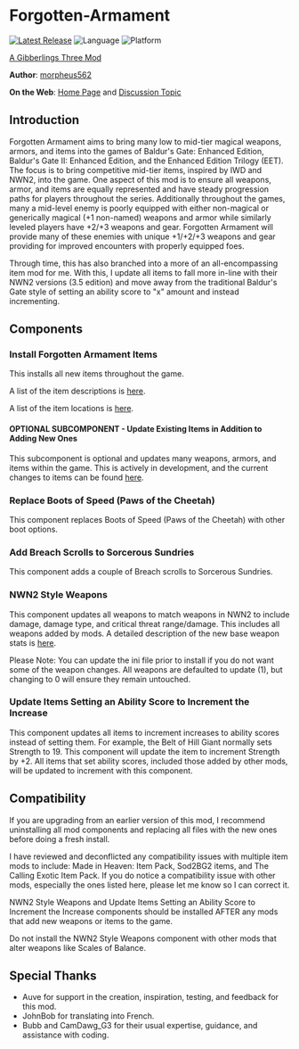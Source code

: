 # Forgotten-Armament

[![Latest Release](https://img.shields.io/github/v/release/gibberlings3/Forgotten-Armament?include_prereleases)](https://github.com/Gibberlings3/Forgotten-Armament/releases/latest)
![Language](https://img.shields.io/static/v1?label=language&message=english%20%7C%20french&color=informational)
![Platform](https://img.shields.io/static/v1?label=platform&message=windows%20%7C%20macos%20%7C%20linux&color=informational)

[A Gibberlings Three Mod](https://www.gibberlings3.net/)

**Author**: [morpheus562](https://www.gibberlings3.net/profile/11591-morpheus562/)

**On the Web**: [Home Page](https://www.gibberlings3.net/mods/items/forgotten_armament/) and [Discussion Topic](https://www.gibberlings3.net/forums/topic/33923-forgotten-armament-beta/)

## Introduction

Forgotten Armament aims to bring many low to mid-tier magical weapons, armors, and items into the games of Baldur's Gate: Enhanced Edition, Baldur's Gate II: Enhanced Edition, and the Enhanced Edition Trilogy (EET). The focus is to bring competitive mid-tier items, inspired by IWD and NWN2, into the game. One aspect of this mod is to ensure all weapons, armor, and items are equally represented and have steady progression paths for players throughout the series. Additionally throughout the games, many a mid-level enemy is poorly equipped with either non-magical or generically magical (+1 non-named) weapons and armor while similarly leveled players have +2/+3 weapons and gear. Forgotten Armament will provide many of these enemies with unique +1/+2/+3 weapons and gear providing for improved encounters with properly equipped foes.   

Through time, this has also branched into a more of an all-encompassing item mod for me. With this, I update all items to fall more in-line with their NWN2 versions (3.5 edition) and move away from the traditional Baldur's Gate style of setting an ability score to "x" amount and instead incrementing.

## Components

### Install Forgotten Armament Items

This installs all new items throughout the game. 

A list of the item descriptions is [here](https://github.com/Gibberlings3/Forgotten-Armament/blob/main/ITEM-DESCRIPTIONS.md).

A list of the item locations is [here](https://github.com/Gibberlings3/Forgotten-Armament/blob/main/ITEM-LOCATIONS.md).

#### OPTIONAL SUBCOMPONENT - Update Existing Items in Addition to Adding New Ones

This subcomponent is optional and updates many weapons, armors, and items within the game. This is actively in development, and the current changes to items can be found [here](https://github.com/Gibberlings3/Forgotten-Armament/blob/main/UPDATED-ITEM-DESCRIPTIONS.md).

### Replace Boots of Speed (Paws of the Cheetah)

This component replaces Boots of Speed (Paws of the Cheetah) with other boot options.

### Add Breach Scrolls to Sorcerous Sundries

This component adds a couple of Breach scrolls to Sorcerous Sundries.

### NWN2 Style Weapons

This component updates all weapons to match weapons in NWN2 to include damage, damage type, and critical threat range/damage. This includes all weapons added by mods. A detailed description of the new base weapon stats is [here](https://github.com/Gibberlings3/Forgotten-Armament/blob/main/NWN2_STYLE_WEAPONS.md).

Please Note: You can update the ini file prior to install if you do not want some of the weapon changes. All weapons are defaulted to update (1), but changing to 0 will ensure they remain untouched.

### Update Items Setting an Ability Score to Increment the Increase

This component updates all items to increment increases to ability scores instead of setting them. For example, the Belt of Hill Giant normally sets Strength to 19. This component will update the item to increment Strength by +2. All items that set ability scores, included those added by other mods, will be updated to increment with this component.

## Compatibility

If you are upgrading from an earlier version of this mod, I recommend uninstalling all mod components and replacing all files with the new ones before doing a fresh install.

I have reviewed and deconflicted any compatibility issues with multiple item mods to include: Made in Heaven: Item Pack, Sod2BG2 items, and The Calling Exotic Item Pack. If you do notice a compatibility issue with other mods, especially the ones listed here, please let me know so I can correct it.

NWN2 Style Weapons and Update Items Setting an Ability Score to Increment the Increase components should be installed AFTER any mods that add new weapons or items to the game.

Do not install the NWN2 Style Weapons component with other mods that alter weapons like Scales of Balance.  

## Special Thanks

- Auve for support in the creation, inspiration, testing, and feedback for this mod.
- JohnBob for translating into French.
- Bubb and CamDawg_G3 for their usual expertise, guidance, and assistance with coding.
